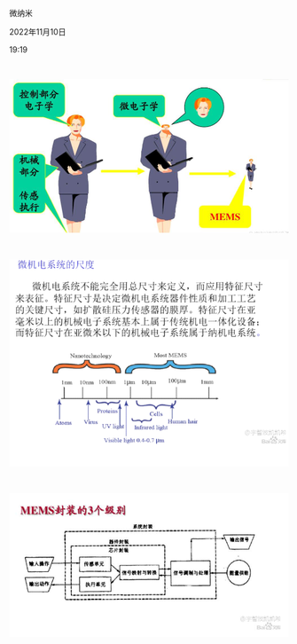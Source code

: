 微纳米

2022年11月10日

19:19

 

![](../../../assets/000_微纳米_000.png)

 

![](../../../assets/000_微纳米_001.png)

 

![](../../../assets/000_微纳米_002.png)

 
